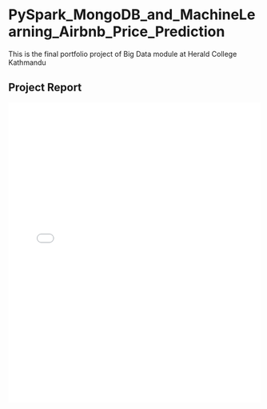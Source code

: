 # PySpark_MongoDB_and_MachineLearning_Airbnb_Price_Prediction

This is the final portfolio project of Big Data module at Herald College Kathmandu

## Project Report
<embed src="Project_Report" type="application/pdf" width="100%" height="600px" />

